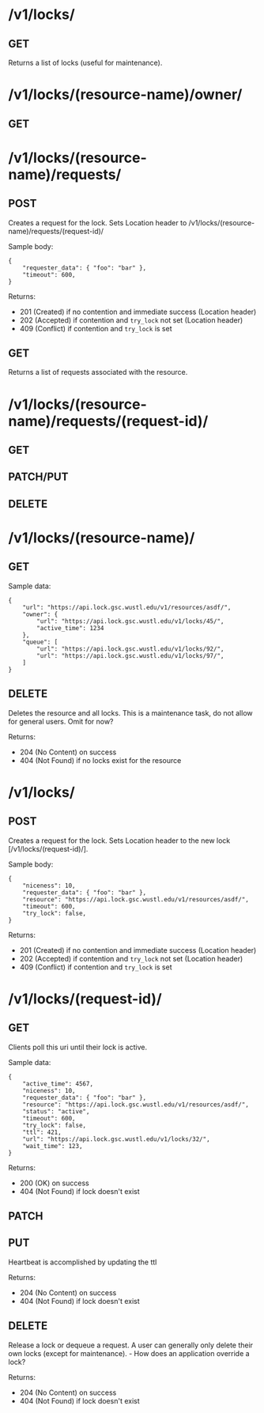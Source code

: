 # /v1/locks/
## GET
Returns a list of locks (useful for maintenance).

# /v1/locks/(resource-name)/owner/
## GET


# /v1/locks/(resource-name)/requests/
## POST
Creates a request for the lock.
Sets Location header to /v1/locks/(resource-name)/requests/(request-id)/

Sample body:

    {
        "requester_data": { "foo": "bar" },
        "timeout": 600,
    }

Returns:
- 201 (Created) if no contention and immediate success (Location header)
- 202 (Accepted) if contention and `try_lock` not set (Location header)
- 409 (Conflict) if contention and `try_lock` is set


## GET
Returns a list of requests associated with the resource.

# /v1/locks/(resource-name)/requests/(request-id)/
## GET

## PATCH/PUT

## DELETE





<!-- old -->


# /v1/locks/(resource-name)/
## GET
Sample data:

    {
        "url": "https://api.lock.gsc.wustl.edu/v1/resources/asdf/",
        "owner": {
            "url": "https://api.lock.gsc.wustl.edu/v1/locks/45/",
            "active_time": 1234
        },
        "queue": [
            "url": "https://api.lock.gsc.wustl.edu/v1/locks/92/",
            "url": "https://api.lock.gsc.wustl.edu/v1/locks/97/",
        ]
    }

## DELETE
Deletes the resource and all locks.
This is a maintenance task, do not allow for general users.
Omit for now?

Returns:
- 204 (No Content) on success
- 404 (Not Found) if no locks exist for the resource


# /v1/locks/
## POST
Creates a request for the lock.
Sets Location header to the new lock [/v1/locks/(request-id)/].

Sample body:

    {
        "niceness": 10,
        "requester_data": { "foo": "bar" },
        "resource": "https://api.lock.gsc.wustl.edu/v1/resources/asdf/",
        "timeout": 600,
        "try_lock": false,
    }

Returns:
- 201 (Created) if no contention and immediate success (Location header)
- 202 (Accepted) if contention and `try_lock` not set (Location header)
- 409 (Conflict) if contention and `try_lock` is set


# /v1/locks/(request-id)/
## GET
Clients poll this uri until their lock is active.

Sample data:

    {
        "active_time": 4567,
        "niceness": 10,
        "requester_data": { "foo": "bar" },
        "resource": "https://api.lock.gsc.wustl.edu/v1/resources/asdf/",
        "status": "active",
        "timeout": 600,
        "try_lock": false,
        "ttl": 421,
        "url": "https://api.lock.gsc.wustl.edu/v1/locks/32/",
        "wait_time": 123,
    }

Returns:
- 200 (OK) on success
- 404 (Not Found) if lock doesn't exist

## PATCH
## PUT
Heartbeat is accomplished by updating the ttl

Returns:
- 204 (No Content) on success
- 404 (Not Found) if lock doesn't exist

## DELETE
Release a lock or dequeue a request.
A user can generally only delete their own locks (except for maintenance).
    - How does an application override a lock?

Returns:
- 204 (No Content) on success
- 404 (Not Found) if lock doesn't exist
